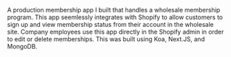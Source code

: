  A production membership app I built that handles a wholesale membership program. This app seemlessly integrates with Shopify to
 allow customers to sign up and view membership status from their account in the wholesale site. Company employees use this app
 directly in the Shopify admin in order to edit or delete memberships. This was built using Koa, Next.JS, and MongoDB.
